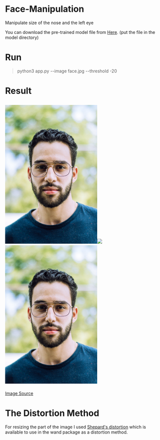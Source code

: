 # Face-Manipulation
Manipulate size of the nose and the left eye

You can download the pre-trained model file from <a href="https://github.com/italojs/facial-landmarks-recognition/blob/master/shape_predictor_68_face_landmarks.dat">Here</a>. (put the file in the model directory)

# Run
> python3 app.py --image face.jpg --threshold -20

# Result
<img src="face.jpg" width=300><img src="https://static.vecteezy.com/ti/gratis-vektor/t2/553925-pfeilsymbol-kostenlos-vektor.jpg" width=50><img src="result.jpg" width=300>
-----------------------------------------------
<a href="https://unsplash.com/photos/KbBztc5PTC8">Image Source</a>

# The Distortion Method
For resizing the part of the image I used <a href="https://legacy.imagemagick.org/Usage/distorts/#shepards">Shepard's distortion</a> which is available to use in the wand package as a distortion method.

